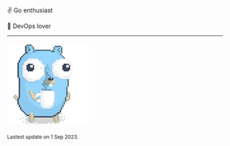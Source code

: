 :v: Go enthusiast

:muscle: DevOps lover

---

![Image alt text](/images/gopher_with_coffee.gif)


<sub>Lastest update on 1 Sep 2023.</sub>

